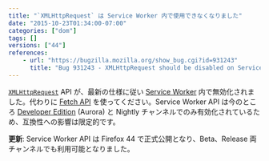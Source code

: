 ```yaml
---
title: "`XMLHttpRequest` は Service Worker 内で使用できなくなりました"
date: "2015-10-23T01:34:00-07:00"
categories: ["dom"]
tags: []
versions: ["44"]
references:
    - url: "https://bugzilla.mozilla.org/show_bug.cgi?id=931243"
      title: "Bug 931243 - XMLHttpRequest should be disabled on ServiceWorkers"
---
```

[`XMLHttpRequest`](https://developer.mozilla.org/docs/Web/API/XMLHttpRequest) API が、最新の仕様に従い [Service Worker](https://developer.mozilla.org/docs/Web/API/Service_Worker_API) 内で無効化されました。代わりに [Fetch API](https://developer.mozilla.org/docs/Web/API/Fetch_API) を使ってください。Service Worker API は今のところ [Developer Edition](https://www.mozilla.org/firefox/developer/) (Aurora) と Nightly チャンネルでのみ有効化されているため、互換性への影響は限定的です。

**更新**: Service Worker API は Firefox 44 で正式公開となり、Beta、Release 両チャンネルでも利用可能となりました。

